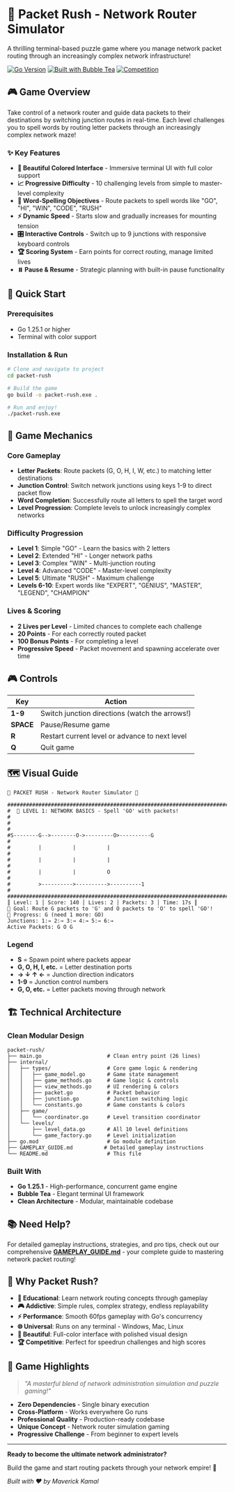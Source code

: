 # 🚀 Packet Rush - Network Router Simulator

A thrilling terminal-based puzzle game where you manage network packet routing through an increasingly complex network infrastructure!

[![Go Version](https://img.shields.io/badge/go-1.25.1-blue.svg)](https://golang.org)
[![Built with Bubble Tea](https://img.shields.io/badge/built%20with-Bubble%20Tea-purple.svg)](https://github.com/charmbracelet/bubbletea)
[![Competition](https://img.shields.io/badge/TerminalCraft-2024-gold.svg)](https://terminalcraft.com)

## 🎮 Game Overview

Take control of a network router and guide data packets to their destinations by switching junction routes in real-time. Each level challenges you to spell words by routing letter packets through an increasingly complex network maze!

### ✨ Key Features

- **🌈 Beautiful Colored Interface** - Immersive terminal UI with full color support
- **📈 Progressive Difficulty** - 10 challenging levels from simple to master-level complexity  
- **🎯 Word-Spelling Objectives** - Route packets to spell words like "GO", "HI", "WIN", "CODE", "RUSH"
- **⚡ Dynamic Speed** - Starts slow and gradually increases for mounting tension
- **🎛️ Interactive Controls** - Switch up to 9 junctions with responsive keyboard controls
- **🏆 Scoring System** - Earn points for correct routing, manage limited lives
- **⏸️ Pause & Resume** - Strategic planning with built-in pause functionality

## 🚀 Quick Start

### Prerequisites
- Go 1.25.1 or higher
- Terminal with color support

### Installation & Run
```bash
# Clone and navigate to project
cd packet-rush

# Build the game
go build -o packet-rush.exe .

# Run and enjoy!
./packet-rush.exe
```

## 🎯 Game Mechanics

### Core Gameplay
- **Letter Packets**: Route packets (G, O, H, I, W, etc.) to matching letter destinations
- **Junction Control**: Switch network junctions using keys 1-9 to direct packet flow
- **Word Completion**: Successfully route all letters to spell the target word
- **Level Progression**: Complete levels to unlock increasingly complex networks

### Difficulty Progression
- **Level 1**: Simple "GO" - Learn the basics with 2 letters
- **Level 2**: Extended "HI" - Longer network paths  
- **Level 3**: Complex "WIN" - Multi-junction routing
- **Level 4**: Advanced "CODE" - Master-level complexity
- **Level 5**: Ultimate "RUSH" - Maximum challenge
- **Levels 6-10**: Expert words like "EXPERT", "GENIUS", "MASTER", "LEGEND", "CHAMPION"

### Lives & Scoring
- **2 Lives per Level** - Limited chances to complete each challenge
- **20 Points** - For each correctly routed packet
- **100 Bonus Points** - For completing a level
- **Progressive Speed** - Packet movement and spawning accelerate over time

## 🎮 Controls

| Key | Action |
|-----|--------|
| **1-9** | Switch junction directions (watch the arrows!) |
| **SPACE** | Pause/Resume game |
| **R** | Restart current level or advance to next level |
| **Q** | Quit game |

## 🗺️ Visual Guide

```
🚀 PACKET RUSH - Network Router Simulator 🚀

################################################################################
#  🚀 LEVEL 1: NETWORK BASICS - Spell 'GO' with packets!                     #
#                                                                              #
#S--------G-->--------O->---------O>----------G                              #
#         |          |          |                                            #
#         |          |          |                                            #
#         |          |          O                                            #
#         >---------->---------->----------1                                  #
################################################################################
║ Level: 1 │ Score: 140 │ Lives: 2 │ Packets: 3 │ Time: 17s ║
🎯 Goal: Route G packets to 'G' and O packets to 'O' to spell 'GO'!
📝 Progress: G (need 1 more: GO)
Junctions: 1:→ 2:→ 3:→ 4:→ 5:→ 6:→
Active Packets: G O G
```

### Legend
- **S** = Spawn point where packets appear
- **G, O, H, I, etc.** = Letter destination ports
- **→ ↓ ↑ ←** = Junction direction indicators
- **1-9** = Junction control numbers
- **G, O, etc.** = Letter packets moving through network

## 🏗️ Technical Architecture

### Clean Modular Design
```
packet-rush/
├── main.go                     # Clean entry point (26 lines)
├── internal/
│   ├── types/                  # Core game logic & rendering
│   │   ├── game_model.go       # Game state management
│   │   ├── game_methods.go     # Game logic & controls
│   │   ├── view_methods.go     # UI rendering & colors
│   │   ├── packet.go           # Packet behavior
│   │   ├── junction.go         # Junction switching logic
│   │   └── constants.go        # Game constants & colors
│   ├── game/
│   │   └── coordinator.go      # Level transition coordinator
│   └── levels/
│       ├── level_data.go       # All 10 level definitions
│       └── game_factory.go     # Level initialization
├── go.mod                      # Go module definition
├── GAMEPLAY_GUIDE.md          # Detailed gameplay instructions
└── README.md                   # This file
```

### Built With
- **Go 1.25.1** - High-performance, concurrent game engine
- **Bubble Tea** - Elegant terminal UI framework
- **Clean Architecture** - Modular, maintainable codebase

## 📚 Need Help?

For detailed gameplay instructions, strategies, and pro tips, check out our comprehensive **[GAMEPLAY_GUIDE.md](GAMEPLAY_GUIDE.md)** - your complete guide to mastering network packet routing!

## 🎉 Why Packet Rush?

- **🧠 Educational**: Learn network routing concepts through gameplay
- **🎮 Addictive**: Simple rules, complex strategy, endless replayability  
- **⚡ Performance**: Smooth 60fps gameplay with Go's concurrency
- **🌐 Universal**: Runs on any terminal - Windows, Mac, Linux
- **🎨 Beautiful**: Full-color interface with polished visual design
- **🏆 Competitive**: Perfect for speedrun challenges and high scores

## 🌟 Game Highlights

> *"A masterful blend of network administration simulation and puzzle gaming!"*

- **Zero Dependencies** - Single binary execution
- **Cross-Platform** - Works everywhere Go runs  
- **Professional Quality** - Production-ready codebase
- **Unique Concept** - Network router simulation gaming
- **Progressive Challenge** - From beginner to expert levels

---

**Ready to become the ultimate network administrator?** 

Build the game and start routing packets through your network empire! 🚀

*Built with ❤️ by Maverick Kamal*